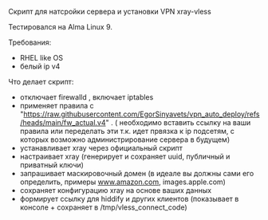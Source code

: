 Скрипт для натсройки сервера и установки VPN xray-vless

Тестировался на Alma Linux 9.

Требования:
- RHEL like OS
- белый ip v4

Что делает скрипт:
- отключает firewalld , включает iptables
- применяет правила с "https://raw.githubusercontent.com/EgorSinyavets/vpn_auto_deploy/refs/heads/main/fw_actual.v4" . ( необходимо вставить ссылку на ваши правила или переделать эти т.к. идет првязка к ip подсетям, с которых возможно администрирование сервера в будущем)
- устанавливает xray через официальный скрипт
- настраивает xray (генерирует и сохраняет uuid, публичный и приватный ключи)
- запрашивает маскировочный домен (в идеале вы должны сами его определить, примеры www.amazon.com, images.apple.com)
- сохраняет конфигурацию xray на основе ваших данных
- формирует ссылку для hiddify и других клиентов (показывает в консоле + сохраняет в /tmp/vless_connect_code)